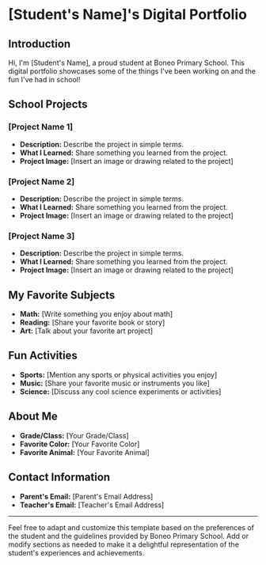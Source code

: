 # [Student's Name]'s Digital Portfolio

## Introduction
Hi, I'm [Student's Name], a proud student at Boneo Primary School. This digital portfolio showcases some of the things I've been working on and the fun I've had in school!

## School Projects

### [Project Name 1]
- **Description:** Describe the project in simple terms.
- **What I Learned:** Share something you learned from the project.
- **Project Image:** [Insert an image or drawing related to the project]

### [Project Name 2]
- **Description:** Describe the project in simple terms.
- **What I Learned:** Share something you learned from the project.
- **Project Image:** [Insert an image or drawing related to the project]

### [Project Name 3]
- **Description:** Describe the project in simple terms.
- **What I Learned:** Share something you learned from the project.
- **Project Image:** [Insert an image or drawing related to the project]

## My Favorite Subjects
- **Math:** [Write something you enjoy about math]
- **Reading:** [Share your favorite book or story]
- **Art:** [Talk about your favorite art project]

## Fun Activities
- **Sports:** [Mention any sports or physical activities you enjoy]
- **Music:** [Share your favorite music or instruments you like]
- **Science:** [Discuss any cool science experiments or activities]

## About Me
- **Grade/Class:** [Your Grade/Class]
- **Favorite Color:** [Your Favorite Color]
- **Favorite Animal:** [Your Favorite Animal]

## Contact Information
- **Parent's Email:** [Parent's Email Address]
- **Teacher's Email:** [Teacher's Email Address]

---

Feel free to adapt and customize this template based on the preferences of the student and the guidelines provided by Boneo Primary School. Add or modify sections as needed to make it a delightful representation of the student's experiences and achievements.
